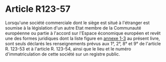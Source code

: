 # Article R123-57

Lorsqu'une société commerciale dont le siège est situé à l'étranger est soumise à la législation d'un autre Etat membre de la Communauté européenne ou partie à l'accord sur l'Espace économique européen et revêt une des formes juridiques dont la liste figure en <a href='/affichCodeArticle.do?cidTexte=LEGITEXT000005634379&idArticle=LEGIARTI000006255110&dateTexte=&categorieLien=cid' title='Code de commerce - art. Annexe 1-3 (V)'>annexe 1-3</a> au présent livre, sont seuls déclarés les renseignements prévus aux 1°, 2°, 8° et 9° de l'article R. 123-53 et à l'article R. 123-54, ainsi que le lieu et le numéro d'immatriculation de cette société sur un registre public.